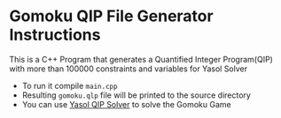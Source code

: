 # Gomoku QIP File Generator Instructions
This is a C++ Program that generates a Quantified Integer Program(QIP) with more than 100000 constraints and variables for Yasol Solver
- To run it compile `main.cpp` 
- Resulting `gomoku.qlp` file will be printed to the source directory 
- You can use [Yasol QIP Solver](http://tm-server-2.wiwi.uni-siegen.de/t3-q-mip/ "Yasol Solver Website") to solve the Gomoku Game
